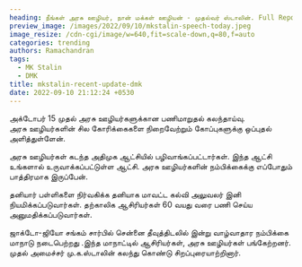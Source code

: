 ```yaml
---
heading: நீங்கள் அரசு ஊழியர், நான் மக்கள் ஊழியன் - முதல்வர் ஸ்டாலின். Full Report.
preview_image: /images/2022/09/10/mkstalin-speech-today.jpeg
image_resize: /cdn-cgi/image/w=640,fit=scale-down,q=80,f=auto
categories: trending
authors: Ramachandran
tags:
  - MK Stalin
  - DMK
title: mkstalin-recent-update-dmk
date: 2022-09-10 21:12:24 +0530
---
```

அக்டோபர் 15 முதல் அரசு ஊழியர்களுக்கான பணிமாறுதல் கலந்தாய்வு.\
அரசு ஊழியர்களின் சில கோரிக்கைகளை நிறைவேற்றும் கோப்புகளுக்கு ஒப்புதல் அளித்துள்ளேன்.

அரசு ஊழியர்கள் கடந்த அதிமுக ஆட்சியில் பழிவாங்கப்பட்டார்கள். இந்த ஆட்சி உங்களால் உருவாக்கப்பட்டுள்ள ஆட்சி. அரசு ஊழியர்களின் நம்பிக்கைக்கு எப்போதும் பாத்திரமாக இருப்பேன்.

தனியார் பள்ளிகளை நிர்வகிக்க தனியாக மாவட்ட கல்வி அலுவலர் இனி நியமிக்கப்படுவார்கள். தற்காலிக ஆசிரியர்கள் 60 வயது வரை பணி செய்ய அனுமதிக்கப்படுவார்கள்.

ஜாக்டோ-ஜியோ சங்கம் சார்பில் சென்னை தீவுத்திடலில் இன்று வாழ்வாதார நம்பிக்கை மாநாடு நடைபெற்றது .இந்த மாநாட்டில் ஆசிரியர்கள், அரசு ஊழியர்கள் பங்கேற்றனர். முதல் அமைச்சர் மு.க.ஸ்டாலின் கலந்து கொண்டு சிறப்புரையாற்றினார்.